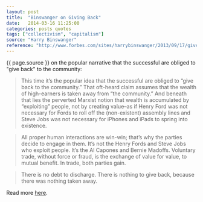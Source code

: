```yaml
---
layout: post
title:  "Binswanger on Giving Back"
date:   2014-03-16 11:25:00
categories: posts quotes
tags: ["collectivism", "capitalism"]
source: "Harry Binswanger"
reference: "http://www.forbes.com/sites/harrybinswanger/2013/09/17/give-back-yes-its-time-for-the-99-to-give-back-to-the-1/"
---
```


{{ page.source }} on the popular narrative that the successful are obliged to "give back" to the community:

> This time it’s the popular idea that the successful are obliged to “give back to the community.” That oft-heard claim assumes that the wealth of high-earners is taken away from “the community.” And beneath that lies the perverted Marxist notion that wealth is accumulated by “exploiting” people, not by creating value–as if Henry Ford was not necessary for Fords to roll off the (non-existent) assembly lines and Steve Jobs was not necessary for iPhones and iPads to spring into existence.

> All proper human interactions are win-win; that’s why the parties decide to engage in them. It’s not the Henry Fords and Steve Jobs who exploit people. It’s the Al Capones and Bernie Madoffs. Voluntary trade, without force or fraud, is the exchange of value for value, to mutual benefit. In trade, both parties gain.

> There is no debt to discharge. There is nothing to give back, because there was nothing taken away.

Read more [here]({{page.reference}}).
